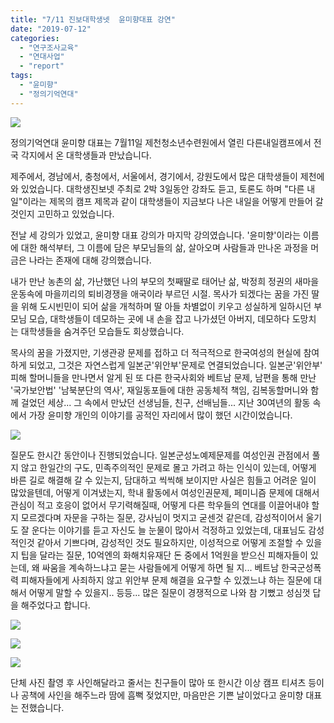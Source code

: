 ```yaml
---
title: "7/11 진보대학생넷  윤미향대표 강연"
date: "2019-07-12"
categories: 
  - "연구조사교육"
  - "연대사업"
  - "report"
tags: 
  - "윤미향"
  - "정의기억연대"
---
```


![](http://womenandwar.net/kr/wp-content/uploads/2019/07/photo_2019-07-11_21-09-12.jpg)

정의기억연대 윤미향 대표는 7월11일 제천청소년수련원에서 열린 다른내일캠프에서 전국 각지에서 온 대학생들과 만났습니다.

제주에서, 경남에서, 충청에서, 서울에서, 경기에서, 강원도에서 많은 대학생들이 제천에 와 있었습니다. 대학생진보넷 주최로 2박 3일동안 강좌도 듣고, 토론도 하며 "다른 내일"이라는 제목의 캠프 제목과 같이 대학생들이 지금보다 나은 내일을 어떻게 만들어 갈 것인지 고민하고 있었습니다.

전날 세 강의가 있었고, 윤미향 대표 강의가 마지막 강의였습니다. '윤미향'이라는 이름에 대한 해석부터, 그 이름에 담은 부모님들의 삶, 살아오며 사람들과 만나온 과정을 머금은 나라는 존재에 대해 강의했습니다.

내가 만난 농촌의 삶, 가난했던 나의 부모의 첫째딸로 태어난 삶, 박정희 정권의 새마을 운동속에 마을끼리의 퇴비경쟁을 애국이라 부르던 시절. 목사가 되겠다는 꿈을 가진 딸을 위해 도시빈민이 되어 삶을 개척하며 딸 아들 차별없이 키우고 성실하게 일하시던 부모님 모습, 대학생들이 데모하는 곳에 내 손을 잡고 나가셨던 아버지, 데모하다 도망치는 대학생들을 숨겨주던 모습들도 회상했습니다.

목사의 꿈을 가졌지만, 기생관광 문제를 접하고 더 적극적으로 한국여성의 현실에 참여하게 되었고, 그것은 자연스럽게 일본군'위안부'문제로 연결되었습니다. 일본군'위안부' 피해 할머니들을 만나면서 알게 된 또 다른 한국사회와 베트남 문제, 남편을 통해 만난 '국가보안법' '남북분단의 역사', 재일동포들에 대한 공동체적 책임, 김복동할머니와 함께 걸었던 세상... 그 속에서 만났던 선생님들, 친구, 선배님들... 지난 30여년의 활동 속에서 가장 윤미향 개인의 이야기를 공적인 자리에서 많이 했던 시간이었습니다.

![](http://womenandwar.net/kr/wp-content/uploads/2019/07/photo_2019-07-11_21-09-11.jpg)

질문도 한시간 동안이나 진행되었습니다. 일본군성노예제문제를 여성인권 관점에서 풀지 않고 한일간의 구도, 민족주의적인 문제로 몰고 가려고 하는 인식이 있는데, 어떻게 바른 길로 해결해 갈 수 있는지, 담대하고 씩씩해 보이지만 사실은 힘들고 어려운 일이 많았을텐데, 어떻게 이겨냈는지, 학내 활동에서 여성인권문제, 페미니즘 문제에 대해서 관심이 적고 호응이 없어서 무기력해질때, 어떻게 다른 학우들의 연대를 이끌어내야 할지 모르겠다며 자문을 구하는 질문, 강사님이 멋지고 굳센것 같은데, 감성적이어서 울기도 잘 운다는 이야기를 듣고 자신도 늘 눈물이 많아서 걱정하고 있었는데, 대표님도 감성적인것 같아서 기쁘다며, 감성적인 것도 필요하지만, 이성적으로 어떻게 조절할 수 있을지 팁을 달라는 질문, 10억엔의 화해치유재단 돈 중에서 1억원을 받으신 피해자들이 있는데, 왜 싸움을 계속하느냐고 묻는 사람들에게 어떻게 하면 될 지... 베트남 한국군성폭력 피해자들에게 사죄하지 않고 위안부 문제 해결을 요구할 수 있겠느냐 하는 질문에 대해서 어떻게 말할 수 있을지.. 등등... 많은 질문이 경쟁적으로 나와 참 기뻤고 성심껏 답을 해주었다고 합니다.

![](http://womenandwar.net/kr/wp-content/uploads/2019/07/66384233_2538647126166285_2550027817140092928_o.jpg)

![](http://womenandwar.net/kr/wp-content/uploads/2019/07/photo_2019-07-11_21-09-16.jpg)

![](http://womenandwar.net/kr/wp-content/uploads/2019/07/photo_2019-07-11_21-09-18.jpg)

단체 사진 촬영 후 사인해달라고 줄서는 친구들이 많아 또 한시간 이상 캠프 티셔츠 등이나 공책에 사인을 해주느라 땀에 흠뻑 젖었지만, 마음만은 기쁜 날이었다고 윤미향 대표는 전했습니다.

